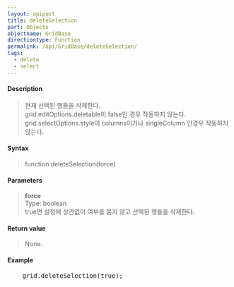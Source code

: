 ```yaml
---
layout: apipost
title: deleteSelection
part: Objects
objectname: GridBase
directiontype: Function
permalink: /api/GridBase/deleteSelection/
tags:
  - delete
  - select
---
```



#### Description

> 현재 선택된 행들을 삭제한다.  
> grid.editOptions.deletable이 false인 경우 작동하지 않는다.  
> grid.selectOptions.style이 columns이거나 singleColumn 인경우 작동하지 않는다.

#### Syntax

> function deleteSelection(force)  

#### Parameters

> **force**  
> Type: boolean  
> true면 설정에 상관없이 여부를 묻지 않고 선택된 행들을 삭제한다.


#### Return value

> None.

#### Example

<pre class="prettyprint">
    grid.deleteSelection(true);
</pre>

